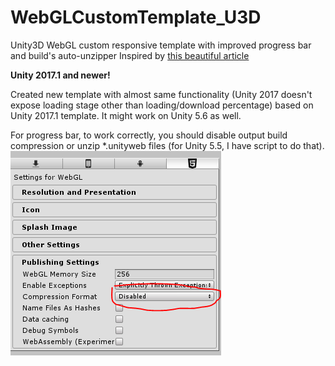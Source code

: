 # WebGLCustomTemplate_U3D
Unity3D WebGL custom responsive template with improved progress bar and build's auto-unzipper
Inspired by [this beautiful article](https://ocias.com/blog/unity-webgl-custom-progress-bar/)

**Unity 2017.1 and newer!**

Created new template with almost same functionality (Unity 2017 doesn't expose loading stage other than loading/download percentage) based on Unity 2017.1 template. It might work on Unity 5.6 as well.

For progress bar, to work correctly, you should disable output build compression or unzip *.unityweb files (for Unity 5.5, I have script to do that).  
![Disabled compression][compression-settings]

[compression-settings]: img/compression-settings.PNG "Disabled compression"
